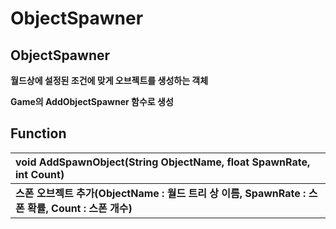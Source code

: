 # ObjectSpawner

## **ObjectSpawner**

**월드상에 설정된 조건에 맞게 오브젝트를 생성하는 객체**

**Game의 AddObjectSpawner 함수로 생성**

 

## **Function**

| **void AddSpawnObject\(String ObjectName, float SpawnRate, int Count\)** |
| :--- |
| **스폰 오브젝트 추가\(ObjectName : 월드 트리 상 이름, SpawnRate : 스폰 확률, Count : 스폰 개수\)** |


